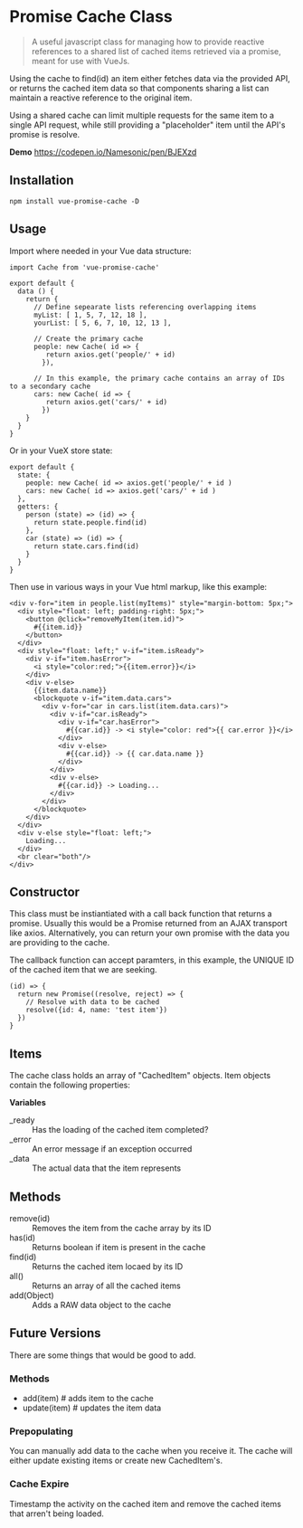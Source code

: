 # Promise Cache Class

> A useful javascript class for managing how to provide reactive references to a shared list of cached items retrieved via a promise, meant for use with VueJs.

Using the cache to find(id) an item either fetches data via the provided API, or returns the cached item data so that components sharing a list can maintain a reactive reference to the original item.

Using a shared cache can limit multiple requests for the same item to a single API request, while still providing a "placeholder" item until the API's promise is resolve.

**Demo** https://codepen.io/Namesonic/pen/BJEXzd

## Installation

```
npm install vue-promise-cache -D
```

## Usage

Import where needed in your Vue data structure:

```
import Cache from 'vue-promise-cache'

export default {
  data () {
    return {
      // Define sepearate lists referencing overlapping items
      myList: [ 1, 5, 7, 12, 18 ],
      yourList: [ 5, 6, 7, 10, 12, 13 ],

      // Create the primary cache
      people: new Cache( id => {
         return axios.get('people/' + id)
        }),

      // In this example, the primary cache contains an array of IDs to a secondary cache
      cars: new Cache( id => {
         return axios.get('cars/' + id)
        })
    }
  }
}
```

Or in your VueX store state:

```
export default {
  state: {
    people: new Cache( id => axios.get('people/' + id )
    cars: new Cache( id => axios.get('cars/' + id )
  },
  getters: {
    person (state) => (id) => {
      return state.people.find(id)
    },
    car (state) => (id) => {
      return state.cars.find(id)
    }    
  }
}
```

Then use in various ways in your Vue html markup, like this example:

```
<div v-for="item in people.list(myItems)" style="margin-bottom: 5px;">
  <div style="float: left; padding-right: 5px;">
    <button @click="removeMyItem(item.id)">
      #{{item.id}}
    </button>
  </div>
  <div style="float: left;" v-if="item.isReady">
    <div v-if="item.hasError">
      <i style="color:red;">{{item.error}}</i>
    </div>
    <div v-else>
      {{item.data.name}}
      <blockquote v-if="item.data.cars">
        <div v-for="car in cars.list(item.data.cars)">
          <div v-if="car.isReady">
            <div v-if="car.hasError">
              #{{car.id}} -> <i style="color: red">{{ car.error }}</i>
            </div>
            <div v-else>
              #{{car.id}} -> {{ car.data.name }}
            </div>
          </div>
          <div v-else>
            #{{car.id}} -> Loading...
          </div>
        </div>
      </blockquote>
    </div>
  </div>
  <div v-else style="float: left;">
    Loading...
  </div>
  <br clear="both"/>
</div>
```

## Constructor

This class must be instiantiated with a call back function that returns a promise.  Usually this would be a Promise returned from an AJAX transport like axios.  Alternatively, you can return your own promise with the data you are providing to the cache.  

The callback function can accept paramters, in this example, the UNIQUE ID of the cached item that we are seeking.

```
(id) => {
  return new Promise((resolve, reject) => {
    // Resolve with data to be cached
    resolve({id: 4, name: 'test item'})
  })
}
```

## Items

The cache class holds an array of "CachedItem"  objects.  Item objects contain the following properties:


**Variables**

<dl>
  <dt>_ready</dt>
  <dd>Has the loading of the cached item completed?</dd>
  <dt>_error</dt>
  <dd>An error message if an exception occurred</dd>
  <dt>_data</dt>
  <dd>The actual data that the item represents</dd>
</dl>

## Methods

<dl>
  <dt>remove(id)</dt>
  <dd>Removes the item from the cache array by its ID</dd>
  <dt>has(id)</dt>
  <dd>Returns boolean if item is present in the cache</dd>
  <dt>find(id)</dt>
  <dd>Returns the cached item locaed by its ID</dd>
  <dt>all()</dt>
  <dd>Returns an array of all the cached items</dd>
  <dt>add(Object)</dt>
  <dd>Adds a RAW data object to the cache</dd>
</dl>

## Future Versions

There are some things that would be good to add.

### Methods

* add(item)    # adds item to the cache
* update(item) # updates the item data


### Prepopulating

You can manually add data to the cache when you receive it.  The cache will either update existing items or create new CachedItem's.

### Cache Expire

Timestamp the activity on the cached item and remove the cached items that arren't being loaded.
